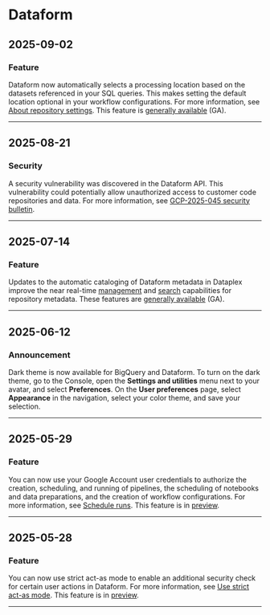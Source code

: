 # Dataform

## 2025-09-02

### Feature

Dataform now automatically selects a processing location based on the datasets referenced in your SQL queries. This makes setting the default location optional in your workflow configurations. For more information, see [About repository settings](https://cloud.google.com/dataform/docs/manage-repository#repository-settings). This feature is [generally available](https://cloud.google.com/products#product-launch-stages) (GA).

---
## 2025-08-21

### Security

A security vulnerability was discovered in the Dataform API. This vulnerability could potentially allow unauthorized access to customer code repositories and data. For more information, see
[GCP-2025-045 security bulletin](https://cloud.google.com/dataform/docs/security-bulletins#gcp-2025-045).

---
## 2025-07-14

### Feature

Updates to the automatic cataloging of Dataform metadata in Dataplex improve the near real-time [management](https://cloud.google.com/dataplex/docs/catalog-overview) and [search](https://cloud.google.com/dataplex/docs/search-assets) capabilities for repository metadata. These features are [generally available](https://cloud.google.com/products#product-launch-stages) (GA).

---
## 2025-06-12

### Announcement

Dark theme is now available for BigQuery and Dataform. To turn on the dark theme, go to the Console, open the **Settings and utilities** menu next to your avatar, and select **Preferences**. On the **User preferences** page, select **Appearance** in the navigation, select your color theme, and save your selection.

---
## 2025-05-29

### Feature

You can now use your Google Account user credentials to authorize the creation, scheduling, and running of pipelines, the scheduling of notebooks and data preparations, and the creation of workflow configurations. For more information, see [Schedule runs](https://cloud.google.com/dataform/docs/schedule-runs). This feature is in [preview](https://cloud.google.com/products#product-launch-stages).

---
## 2025-05-28

### Feature

You can now use strict act-as mode to enable an additional security check for certain user actions in Dataform. For more information, see [Use strict act-as mode](https://cloud.google.com/dataform/docs/strict-act-as-mode). This feature is in [preview](https://cloud.google.com/products#product-launch-stages).

---
